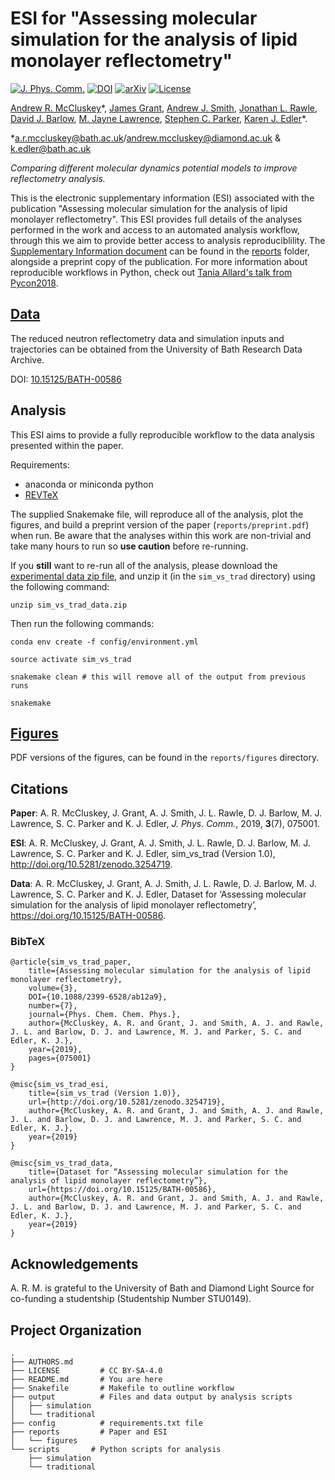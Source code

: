 # ESI for "Assessing molecular simulation for the analysis of lipid monolayer reflectometry"

[![J. Phys. Comm.](https://img.shields.io/badge/manuscript%20DOI-10.1088%2F2399--6528%2Fab12a9-yellow.svg)](https://doi.org/10.1088/2399-6528/ab12a9)
[![DOI](https://zenodo.org/badge/156537189.svg)](https://zenodo.org/badge/latestdoi/156537189) [![arXiv](https://img.shields.io/badge/arXiv-1901.05514-orange.svg)](https://arxiv.org/abs/1901.05514) [![License](https://img.shields.io/github/license/arm61/sim_vs_trad.svg?color=lightgrey)](https://github.com/arm61/sim_vs_trad/blob/master/LICENSE)

[Andrew R. McCluskey](https://orcid.org/0000-0003-3381-5911)&ast;, [James Grant](https://orcid.org/0000-0003-1362-2055), [Andrew J. Smith](https://orcid.org/0000-0003-3745-7082), [Jonathan L. Rawle](https://orcid.org/0000-0001-8767-4443), [David J. Barlow](https://orcid.org/0000-0002-0094-5122), [M. Jayne Lawrence](https://orcid.org/0000-0003-4738-4841), [Stephen C. Parker](https://orcid.org/0000-0003-3804-0975), [Karen J. Edler](https://orcid.org/0000-0001-5822-0127)&ast;.

&ast;[a.r.mccluskey@bath.ac.uk](mailto:a.r.mccluskey@bath.ac.uk)/[andrew.mccluskey@diamond.ac.uk](mailto:andrew.mccluskey@diamond.ac.uk) & [k.edler@bath.ac.uk](mailto:k.edler@bath.ac.uk)

*Comparing different molecular dynamics potential models to improve reflectometry analysis.*

This is the electronic supplementary information (ESI) associated with the publication "Assessing molecular simulation for the analysis of lipid monolayer reflectometry".
This ESI provides full details of the analyses performed in the work and access to an automated analysis workflow, through this we aim to provide better access to analysis reproduciblility.
The [Supplementary Information document](reports/si.pdf) can be found in the [reports](/reports) folder, alongside a preprint copy of the publication.
For more information about reproducible workflows in Python, check out [Tania Allard's talk from Pycon2018](http://bitsandchips.me/Talks/PyCon.html#/title).

## [Data](https://researchdata.bath.ac.uk/id/eprint/586)

The reduced neutron reflectometry data and simulation inputs and trajectories can be obtained from the University of Bath Research Data Archive.

DOI: [10.15125/BATH-00586](https://doi.org/10.15125/BATH-00586)

## Analysis

This ESI aims to provide a fully reproducible workflow to the data analysis presented within the paper.

Requirements:

- anaconda or miniconda python
- [REVTeX](https://journals.aps.org/revtex)

The supplied Snakemake file, will reproduce all of the analysis, plot the figures, and build a preprint version of the paper (`reports/preprint.pdf`) when run. Be aware that the analyses within this work are non-trivial and take many hours to run so **use caution** before re-running.

If you **still** want to re-run all of the analysis, please download the [experimental data zip file](https://doi.org/10.15125/BATH-00586), and unzip it (in the `sim_vs_trad` directory) using the following command:

```
unzip sim_vs_trad_data.zip
```

Then run the following commands:


```
conda env create -f config/environment.yml

source activate sim_vs_trad

snakemake clean # this will remove all of the output from previous runs

snakemake
```

## [Figures](/reports/figures)

PDF versions of the figures, can be found in the `reports/figures` directory.

## Citations

**Paper**: A. R. McCluskey, J. Grant, A. J. Smith, J. L. Rawle, D. J. Barlow, M. J. Lawrence, S. C. Parker and K. J. Edler, *J. Phys. Comm.*, 2019, **3**(7), 075001.

**ESI**: A. R. McCluskey, J. Grant, A. J. Smith, J. L. Rawle, D. J. Barlow, M. J. Lawrence, S. C. Parker and K. J. Edler, sim_vs_trad (Version 1.0), http://doi.org/10.5281/zenodo.3254719.

**Data**: A. R. McCluskey, J. Grant, A. J. Smith, J. L. Rawle, D. J. Barlow, M. J. Lawrence, S. C. Parker and K. J. Edler, Dataset for ‘Assessing molecular simulation for the analysis of lipid monolayer reflectometry’, https://doi.org/10.15125/BATH-00586.

### BibTeX

```
@article{sim_vs_trad_paper, 
    title={Assessing molecular simulation for the analysis of lipid monolayer reflectometry}, 
    volume={3}, 
    DOI={10.1088/2399-6528/ab12a9}, 
    number={7}, 
    journal={Phys. Chem. Chem. Phys.}, 
    author={McCluskey, A. R. and Grant, J. and Smith, A. J. and Rawle, J. L. and Barlow, D. J. and Lawrence, M. J. and Parker, S. C. and Edler, K. J.}, 
    year={2019}, 
    pages={075001} 
}

@misc{sim_vs_trad_esi, 
    title={sim_vs_trad (Version 1.0)}, 
    url={http://doi.org/10.5281/zenodo.3254719}, 
    author={McCluskey, A. R. and Grant, J. and Smith, A. J. and Rawle, J. L. and Barlow, D. J. and Lawrence, M. J. and Parker, S. C. and Edler, K. J.}, 
    year={2019} 
}

@misc{sim_vs_trad_data, 
    title={Dataset for “Assessing molecular simulation for the analysis of lipid monolayer reflectometry”}, 
    url={https://doi.org/10.15125/BATH-00586}, 
    author={McCluskey, A. R. and Grant, J. and Smith, A. J. and Rawle, J. L. and Barlow, D. J. and Lawrence, M. J. and Parker, S. C. and Edler, K. J.}, 
    year={2019} 
}
```

## Acknowledgements

A. R. M. is grateful to the University of Bath and Diamond Light Source for co-funding a studentship (Studentship Number STU0149).

## Project Organization

    .
    ├── AUTHORS.md
    ├── LICENSE         # CC BY-SA-4.0
    ├── README.md       # You are here
    ├── Snakefile       # Makefile to outline workflow
    ├── output          # Files and data output by analysis scripts
    │   ├── simulation
    │   └── traditional
    ├── config          # requirements.txt file
    ├── reports         # Paper and ESI
    │   └── figures
    └── scripts       # Python scripts for analysis
        ├── simulation
        └── traditional
